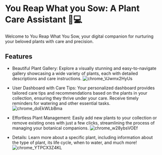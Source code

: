 # You Reap What you Sow: A Plant Care Assistant 🌱💻
Welcome to You Reap What You Sow, your digital companion for nurturing your beloved plants with care and precision.

## Features
- Beautiful Plant Gallery: Explore a visually stunning and easy-to-navigate gallery showcasing a wide variety of plants, each with detailed descriptions and care instructions.
![chrome_VJwmx2HyUs](https://github.com/johnjr4/you-reap-what-you-sow/assets/92764125/7bf0b786-d259-43ea-93b6-6322fa9bcb63)

- User Dashboard with Care Tips: Your personalized dashboard provides tailored care tips and recommendations based on the plants in your collection, ensuring they thrive under your care. Receive timely reminders for watering and other essential tasks.
![chrome_doEkWLbBma](https://github.com/johnjr4/you-reap-what-you-sow/assets/92764125/3b7cefd0-26c8-4405-8644-c4624bc1c1ca)

- Effortless Plant Management: Easily add new plants to your collection or remove existing ones with just a few clicks, streamlining the process of managing your botanical companions.
![chrome_w28ybsVOEf](https://github.com/johnjr4/you-reap-what-you-sow/assets/92764125/7c0878f8-7f9d-4324-9e2c-44abf2d60b9c)

- Details: Learn more about a specific plant, including information about the type of plant, its life cycle, when to water, and much more!
![chrome_YTPCX3Z4KL](https://github.com/johnjr4/you-reap-what-you-sow/assets/92764125/355d5ffa-9abf-4982-93e3-ae033c246d81)

